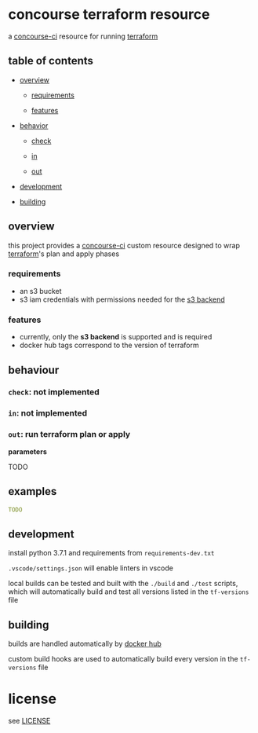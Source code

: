 # concourse terraform resource

a [concourse-ci](https://concourse-ci.org) resource for running [terraform](https://www.terraform.io)

## table of contents

- [overview](#overview)

	- [requirements](#requirements)

	- [features](#features)

- [behavior](#behavior)

	- [check](#check-not-implemented)

	- [in](#in-not-implemented)

	- [out](#out-run-terraform-plan-or-apply)

- [development](#development)

- [building](#building)

## overview

this project provides a [concourse-ci](concourse-ci.org) custom resource designed to wrap [terraform](https://www.terraform.io)'s plan and apply phases

### requirements

- an s3 bucket
- s3 iam credentials with permissions needed for the [s3 backend](https://www.terraform.io/docs/backends/types/s3.html)

### features

- currently, only the **s3 backend** is supported and is required
- docker hub tags correspond to the version of terraform

## behaviour

### `check`: not implemented

### `in`: not implemented

### `out`: run terraform plan or apply

**parameters**

TODO

## examples

```yaml
TODO
```

## development

install python 3.7.1 and requirements from `requirements-dev.txt`

`.vscode/settings.json` will enable linters in vscode

local builds can be tested and built with the `./build` and `./test` scripts, which will automatically build and test all versions listed in the `tf-versions` file

## building

builds are handled automatically by [docker hub](https://hub.docker.com)

custom build hooks are used to automatically build every version in the `tf-versions` file

# license

see [LICENSE](LICENSE)
